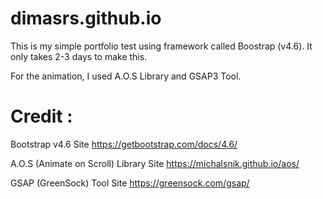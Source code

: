 # dimasrs.github.io
This is my simple portfolio test using framework called Boostrap (v4.6). 
It only takes 2-3 days to make this. <br>

For the animation, I used A.O.S Library and GSAP3 Tool.

# Credit :

Bootstrap v4.6 Site
https://getbootstrap.com/docs/4.6/

A.O.S (Animate on Scroll) Library Site
https://michalsnik.github.io/aos/

GSAP (GreenSock) Tool Site
https://greensock.com/gsap/
